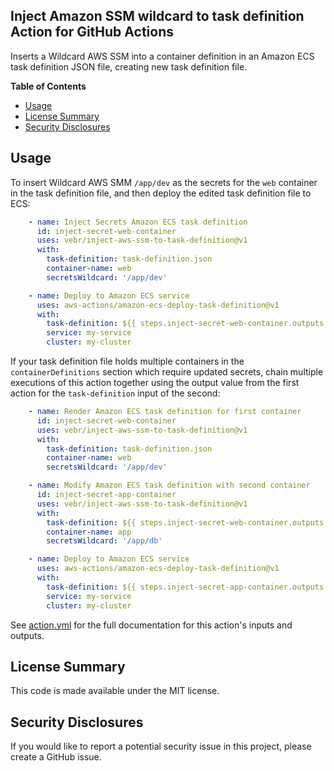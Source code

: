 ## Inject Amazon SSM wildcard to task definition Action for GitHub Actions

Inserts a Wildcard AWS SSM into a container definition in an Amazon ECS task definition JSON file, creating new task definition file.

**Table of Contents**

<!-- toc -->

- [Usage](#usage)
- [License Summary](#license-summary)
- [Security Disclosures](#security-disclosures)

<!-- tocstop -->

## Usage

To insert Wildcard AWS SMM `/app/dev` as the secrets for the `web` container in the task definition file, and then deploy the edited task definition file to ECS:

```yaml
    - name: Inject Secrets Amazon ECS task definition
      id: inject-secret-web-container
      uses: vebr/inject-aws-ssm-to-task-definition@v1
      with:
        task-definition: task-definition.json
        container-name: web
        secretsWildcard: '/app/dev'

    - name: Deploy to Amazon ECS service
      uses: aws-actions/amazon-ecs-deploy-task-definition@v1
      with:
        task-definition: ${{ steps.inject-secret-web-container.outputs.task-definition }}
        service: my-service
        cluster: my-cluster
```

If your task definition file holds multiple containers in the `containerDefinitions`
section which require updated secrets, chain multiple executions of this action
together using the output value from the first action for the `task-definition`
input of the second:

```yaml
    - name: Render Amazon ECS task definition for first container
      id: inject-secret-web-container
      uses: vebr/inject-aws-ssm-to-task-definition@v1
      with:
        task-definition: task-definition.json
        container-name: web
        secretsWildcard: '/app/dev'

    - name: Modify Amazon ECS task definition with second container
      id: inject-secret-app-container
      uses: vebr/inject-aws-ssm-to-task-definition@v1
      with:
        task-definition: ${{ steps.inject-secret-web-container.outputs.task-definition }}
        container-name: app
        secretsWildcard: '/app/db'

    - name: Deploy to Amazon ECS service
      uses: aws-actions/amazon-ecs-deploy-task-definition@v1
      with:
        task-definition: ${{ steps.inject-secret-app-container.outputs.task-definition }}
        service: my-service
        cluster: my-cluster
```

See [action.yml](action.yml) for the full documentation for this action's inputs and outputs.

## License Summary

This code is made available under the MIT license.

## Security Disclosures

If you would like to report a potential security issue in this project, please create a GitHub issue.